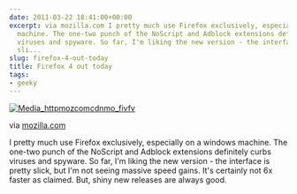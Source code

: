 ```yaml
---
date: 2011-03-22 18:41:00+00:00
excerpt: via mozilla.com I pretty much use Firefox exclusively, especially on a windows
  machine. The one-two punch of the NoScript and Adblock extensions definitely curbs
  viruses and spyware. So far, I'm liking the new version - the interface is pretty
  sli...
slug: firefox-4-out-today
title: Firefox 4 out today
tags:
- geeky
---
```


     

[![Media_httpmozcomcdnmo_fivfv](http://wordbitarchives.files.wordpress.com/2013/02/media_httpmozcomcdnmo_fivfv-scaled1000.png?w=300)](http://wordbitarchives.files.wordpress.com/2013/02/media_httpmozcomcdnmo_fivfv-scaled1000.png)

via [mozilla.com](http://www.mozilla.com/en-US/firefox/features/)

   

I pretty much use Firefox exclusively, especially on a windows machine. The one-two punch of the NoScript and Adblock extensions definitely curbs viruses and spyware. So far, I'm liking the new version - the interface is pretty slick, but I'm not seeing massive speed gains. It's certainly not 6x faster as claimed. But, shiny new releases are always good.

